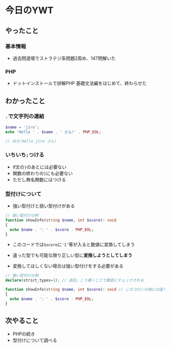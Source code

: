 # 今日のYWT

## やったこと

### 基本情報

- 過去問道場でストラテジ系問題2周め、147問解いた

### PHP

- ドットインストールで詳解PHP 基礎文法編をはじめて、終わらせた

## わかったこと

### `.`で文字列の連結

```php
$name = 'jiro';
echo 'Hello ' . $name . ' さん!' . PHP_EOL;

// 出力:Hello jiro さん!
```

### いちいち`;`つける

- if文の`}`のあとには必要ない
- 関数の終わりの`}`にも必要ない
- ただし無名関数にはつける

### 型付けについて

- 強い型付けと弱い型付けがある

```php
// 弱い型付けの例
function showInfo(string $name, int $score): void
{
  echo $name . ': ' . $score . PHP_EOL;
}
```

- このコードでは`$score`に`'1'`等が入ると数値に変換してしまう
- 違った型でも可能な限り正しい型に**変換しようとしてしまう**

- 変換してほしくない場合は強い型付けをする必要がある

```php
// 強い型付けの例
declare(strict_types=1); // 追記。こう書くことで厳密にチェックされる

function showInfo(string $name, int $score): void // このコロンの後には返り値の型付けができる。voidは返り値がない場合に使う
{
  echo $name . ': ' . $score . PHP_EOL;
}
```

## 次やること

- PHPの続き
- 型付けについて調べる
